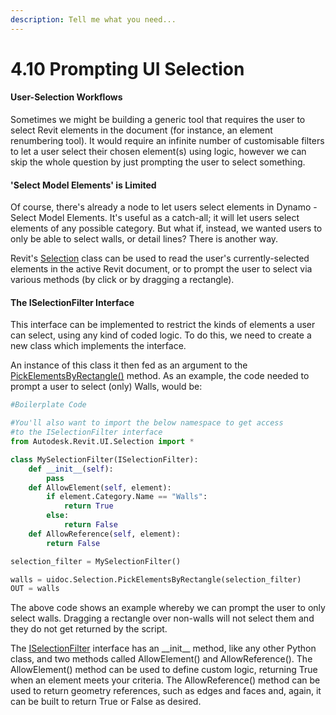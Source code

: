 ```yaml
---
description: Tell me what you need...
---
```


# 4.10 Prompting UI Selection

#### User-Selection Workflows

Sometimes we might be building a generic tool that requires the user to select Revit elements in the document \(for instance, an element renumbering tool\). It would require an infinite number of customisable filters to let a user select their chosen element\(s\) using logic, however we can skip the whole question by just prompting the user to select something.

#### 'Select Model Elements' is Limited

Of course, there's already a node to let users select elements in Dynamo - Select Model Elements. It's useful as a catch-all; it will let users select elements of any possible category. But what if, instead, we wanted users to only be able to select walls, or detail lines? There is another way.

Revit's [Selection](https://apidocs.co/apps/revit/2019/31b73d46-7d67-5dbb-4dad-80aa597c9afc.htm) class can be used to read the user's currently-selected elements in the active Revit document, or to prompt the user to select via various methods \(by click or by dragging a rectangle\).

#### The ISelectionFilter Interface

This interface can be implemented to restrict the kinds of elements a user can select, using any kind of coded logic. To do this, we need to create a new class which implements the interface.

An instance of this class it then fed as an argument to the [PickElementsByRectangle\(\)](https://apidocs.co/apps/revit/2019/c925f50a-2453-89f7-fd2e-bda44479718d.htm) method. As an example, the code needed to prompt a user to select \(only\) Walls, would be:

```python
#Boilerplate Code

#You'll also want to import the below namespace to get access
#to the ISelectionFilter interface
from Autodesk.Revit.UI.Selection import *

class MySelectionFilter(ISelectionFilter):
	def __init__(self):
		pass
	def AllowElement(self, element):
		if element.Category.Name == "Walls":
			return True
		else:
			return False
	def AllowReference(self, element):
		return False

selection_filter = MySelectionFilter()

walls = uidoc.Selection.PickElementsByRectangle(selection_filter)
OUT = walls
```

The above code shows an example whereby we can prompt the user to only select walls. Dragging a rectangle over non-walls will not select them and they do not get returned by the script.

The [ISelectionFilter](https://apidocs.co/apps/revit/2019/d552f44b-221c-0ecd-d001-41a5099b2f9f.htm) interface has an \_\_init\_\_ method, like any other Python class, and two methods called AllowElement\(\) and AllowReference\(\). The AllowElement\(\) method can be used to define custom logic, returning True when an element meets your criteria. The AllowReference\(\) method can be used to return geometry references, such as edges and faces and, again, it can be built to return True or False as desired.

